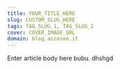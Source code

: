 ```yaml
---
title: YOUR_TITLE_HERE
slug: CUSTOM_SLUG_HERE
tags: TAG_SLUG_1, TAG_SLUG_2
cover: COVER_IMAGE_URL
domain: blog.accesee.it
---
```

Enter article body here bubu. dhshgd
